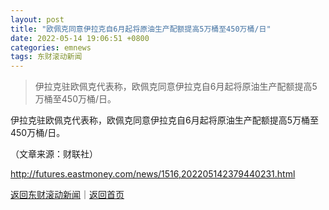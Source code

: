 ```yaml
---
layout: post
title: "欧佩克同意伊拉克自6月起将原油生产配额提高5万桶至450万桶/日"
date: 2022-05-14 19:06:51 +0800
categories: emnews
tags: 东财滚动新闻
---
```

> 伊拉克驻欧佩克代表称，欧佩克同意伊拉克自6月起将原油生产配额提高5万桶至450万桶/日。

<p>伊拉克驻欧佩克代表称，欧佩克同意伊拉克自6月起将原油生产配额提高5万桶至450万桶/日。</p><p class="em_media">（文章来源：财联社）</p>

<http://futures.eastmoney.com/news/1516,202205142379440231.html>

[返回东财滚动新闻](//finews.withounder.com/emnews/)｜[返回首页](//finews.withounder.com/)